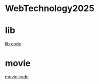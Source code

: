 # WebTechnology2025
# lib
[lib code](https://github.com/pusapallynaveen/WebTechnology2025/blob/main/Lab-01/lib.html)
# movie
[movie code](https://github.com/pusapallynaveen/WebTechnology2025/blob/main/Lab-01/Movie.html)



